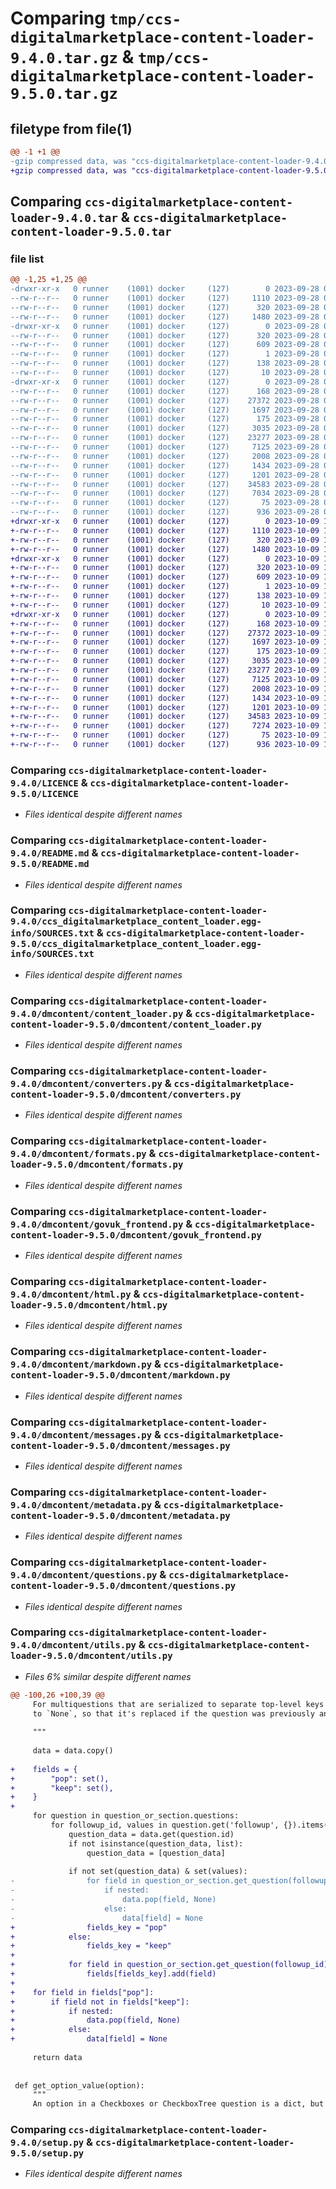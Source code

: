 # Comparing `tmp/ccs-digitalmarketplace-content-loader-9.4.0.tar.gz` & `tmp/ccs-digitalmarketplace-content-loader-9.5.0.tar.gz`

## filetype from file(1)

```diff
@@ -1 +1 @@
-gzip compressed data, was "ccs-digitalmarketplace-content-loader-9.4.0.tar", last modified: Thu Sep 28 08:18:11 2023, max compression
+gzip compressed data, was "ccs-digitalmarketplace-content-loader-9.5.0.tar", last modified: Mon Oct  9 14:05:25 2023, max compression
```

## Comparing `ccs-digitalmarketplace-content-loader-9.4.0.tar` & `ccs-digitalmarketplace-content-loader-9.5.0.tar`

### file list

```diff
@@ -1,25 +1,25 @@
-drwxr-xr-x   0 runner    (1001) docker     (127)        0 2023-09-28 08:18:11.986880 ccs-digitalmarketplace-content-loader-9.4.0/
--rw-r--r--   0 runner    (1001) docker     (127)     1110 2023-09-28 08:18:01.000000 ccs-digitalmarketplace-content-loader-9.4.0/LICENCE
--rw-r--r--   0 runner    (1001) docker     (127)      320 2023-09-28 08:18:11.986880 ccs-digitalmarketplace-content-loader-9.4.0/PKG-INFO
--rw-r--r--   0 runner    (1001) docker     (127)     1480 2023-09-28 08:18:01.000000 ccs-digitalmarketplace-content-loader-9.4.0/README.md
-drwxr-xr-x   0 runner    (1001) docker     (127)        0 2023-09-28 08:18:11.986880 ccs-digitalmarketplace-content-loader-9.4.0/ccs_digitalmarketplace_content_loader.egg-info/
--rw-r--r--   0 runner    (1001) docker     (127)      320 2023-09-28 08:18:11.000000 ccs-digitalmarketplace-content-loader-9.4.0/ccs_digitalmarketplace_content_loader.egg-info/PKG-INFO
--rw-r--r--   0 runner    (1001) docker     (127)      609 2023-09-28 08:18:11.000000 ccs-digitalmarketplace-content-loader-9.4.0/ccs_digitalmarketplace_content_loader.egg-info/SOURCES.txt
--rw-r--r--   0 runner    (1001) docker     (127)        1 2023-09-28 08:18:11.000000 ccs-digitalmarketplace-content-loader-9.4.0/ccs_digitalmarketplace_content_loader.egg-info/dependency_links.txt
--rw-r--r--   0 runner    (1001) docker     (127)      138 2023-09-28 08:18:11.000000 ccs-digitalmarketplace-content-loader-9.4.0/ccs_digitalmarketplace_content_loader.egg-info/requires.txt
--rw-r--r--   0 runner    (1001) docker     (127)       10 2023-09-28 08:18:11.000000 ccs-digitalmarketplace-content-loader-9.4.0/ccs_digitalmarketplace_content_loader.egg-info/top_level.txt
-drwxr-xr-x   0 runner    (1001) docker     (127)        0 2023-09-28 08:18:11.986880 ccs-digitalmarketplace-content-loader-9.4.0/dmcontent/
--rw-r--r--   0 runner    (1001) docker     (127)      168 2023-09-28 08:18:01.000000 ccs-digitalmarketplace-content-loader-9.4.0/dmcontent/__init__.py
--rw-r--r--   0 runner    (1001) docker     (127)    27372 2023-09-28 08:18:01.000000 ccs-digitalmarketplace-content-loader-9.4.0/dmcontent/content_loader.py
--rw-r--r--   0 runner    (1001) docker     (127)     1697 2023-09-28 08:18:01.000000 ccs-digitalmarketplace-content-loader-9.4.0/dmcontent/converters.py
--rw-r--r--   0 runner    (1001) docker     (127)      175 2023-09-28 08:18:01.000000 ccs-digitalmarketplace-content-loader-9.4.0/dmcontent/errors.py
--rw-r--r--   0 runner    (1001) docker     (127)     3035 2023-09-28 08:18:01.000000 ccs-digitalmarketplace-content-loader-9.4.0/dmcontent/formats.py
--rw-r--r--   0 runner    (1001) docker     (127)    23277 2023-09-28 08:18:01.000000 ccs-digitalmarketplace-content-loader-9.4.0/dmcontent/govuk_frontend.py
--rw-r--r--   0 runner    (1001) docker     (127)     7125 2023-09-28 08:18:01.000000 ccs-digitalmarketplace-content-loader-9.4.0/dmcontent/html.py
--rw-r--r--   0 runner    (1001) docker     (127)     2008 2023-09-28 08:18:01.000000 ccs-digitalmarketplace-content-loader-9.4.0/dmcontent/markdown.py
--rw-r--r--   0 runner    (1001) docker     (127)     1434 2023-09-28 08:18:01.000000 ccs-digitalmarketplace-content-loader-9.4.0/dmcontent/messages.py
--rw-r--r--   0 runner    (1001) docker     (127)     1201 2023-09-28 08:18:01.000000 ccs-digitalmarketplace-content-loader-9.4.0/dmcontent/metadata.py
--rw-r--r--   0 runner    (1001) docker     (127)    34583 2023-09-28 08:18:01.000000 ccs-digitalmarketplace-content-loader-9.4.0/dmcontent/questions.py
--rw-r--r--   0 runner    (1001) docker     (127)     7034 2023-09-28 08:18:01.000000 ccs-digitalmarketplace-content-loader-9.4.0/dmcontent/utils.py
--rw-r--r--   0 runner    (1001) docker     (127)       75 2023-09-28 08:18:11.986880 ccs-digitalmarketplace-content-loader-9.4.0/setup.cfg
--rw-r--r--   0 runner    (1001) docker     (127)      936 2023-09-28 08:18:01.000000 ccs-digitalmarketplace-content-loader-9.4.0/setup.py
+drwxr-xr-x   0 runner    (1001) docker     (127)        0 2023-10-09 14:05:25.104076 ccs-digitalmarketplace-content-loader-9.5.0/
+-rw-r--r--   0 runner    (1001) docker     (127)     1110 2023-10-09 14:05:12.000000 ccs-digitalmarketplace-content-loader-9.5.0/LICENCE
+-rw-r--r--   0 runner    (1001) docker     (127)      320 2023-10-09 14:05:25.104076 ccs-digitalmarketplace-content-loader-9.5.0/PKG-INFO
+-rw-r--r--   0 runner    (1001) docker     (127)     1480 2023-10-09 14:05:12.000000 ccs-digitalmarketplace-content-loader-9.5.0/README.md
+drwxr-xr-x   0 runner    (1001) docker     (127)        0 2023-10-09 14:05:25.100076 ccs-digitalmarketplace-content-loader-9.5.0/ccs_digitalmarketplace_content_loader.egg-info/
+-rw-r--r--   0 runner    (1001) docker     (127)      320 2023-10-09 14:05:25.000000 ccs-digitalmarketplace-content-loader-9.5.0/ccs_digitalmarketplace_content_loader.egg-info/PKG-INFO
+-rw-r--r--   0 runner    (1001) docker     (127)      609 2023-10-09 14:05:25.000000 ccs-digitalmarketplace-content-loader-9.5.0/ccs_digitalmarketplace_content_loader.egg-info/SOURCES.txt
+-rw-r--r--   0 runner    (1001) docker     (127)        1 2023-10-09 14:05:25.000000 ccs-digitalmarketplace-content-loader-9.5.0/ccs_digitalmarketplace_content_loader.egg-info/dependency_links.txt
+-rw-r--r--   0 runner    (1001) docker     (127)      138 2023-10-09 14:05:25.000000 ccs-digitalmarketplace-content-loader-9.5.0/ccs_digitalmarketplace_content_loader.egg-info/requires.txt
+-rw-r--r--   0 runner    (1001) docker     (127)       10 2023-10-09 14:05:25.000000 ccs-digitalmarketplace-content-loader-9.5.0/ccs_digitalmarketplace_content_loader.egg-info/top_level.txt
+drwxr-xr-x   0 runner    (1001) docker     (127)        0 2023-10-09 14:05:25.104076 ccs-digitalmarketplace-content-loader-9.5.0/dmcontent/
+-rw-r--r--   0 runner    (1001) docker     (127)      168 2023-10-09 14:05:12.000000 ccs-digitalmarketplace-content-loader-9.5.0/dmcontent/__init__.py
+-rw-r--r--   0 runner    (1001) docker     (127)    27372 2023-10-09 14:05:12.000000 ccs-digitalmarketplace-content-loader-9.5.0/dmcontent/content_loader.py
+-rw-r--r--   0 runner    (1001) docker     (127)     1697 2023-10-09 14:05:12.000000 ccs-digitalmarketplace-content-loader-9.5.0/dmcontent/converters.py
+-rw-r--r--   0 runner    (1001) docker     (127)      175 2023-10-09 14:05:12.000000 ccs-digitalmarketplace-content-loader-9.5.0/dmcontent/errors.py
+-rw-r--r--   0 runner    (1001) docker     (127)     3035 2023-10-09 14:05:12.000000 ccs-digitalmarketplace-content-loader-9.5.0/dmcontent/formats.py
+-rw-r--r--   0 runner    (1001) docker     (127)    23277 2023-10-09 14:05:12.000000 ccs-digitalmarketplace-content-loader-9.5.0/dmcontent/govuk_frontend.py
+-rw-r--r--   0 runner    (1001) docker     (127)     7125 2023-10-09 14:05:12.000000 ccs-digitalmarketplace-content-loader-9.5.0/dmcontent/html.py
+-rw-r--r--   0 runner    (1001) docker     (127)     2008 2023-10-09 14:05:12.000000 ccs-digitalmarketplace-content-loader-9.5.0/dmcontent/markdown.py
+-rw-r--r--   0 runner    (1001) docker     (127)     1434 2023-10-09 14:05:12.000000 ccs-digitalmarketplace-content-loader-9.5.0/dmcontent/messages.py
+-rw-r--r--   0 runner    (1001) docker     (127)     1201 2023-10-09 14:05:12.000000 ccs-digitalmarketplace-content-loader-9.5.0/dmcontent/metadata.py
+-rw-r--r--   0 runner    (1001) docker     (127)    34583 2023-10-09 14:05:12.000000 ccs-digitalmarketplace-content-loader-9.5.0/dmcontent/questions.py
+-rw-r--r--   0 runner    (1001) docker     (127)     7274 2023-10-09 14:05:12.000000 ccs-digitalmarketplace-content-loader-9.5.0/dmcontent/utils.py
+-rw-r--r--   0 runner    (1001) docker     (127)       75 2023-10-09 14:05:25.104076 ccs-digitalmarketplace-content-loader-9.5.0/setup.cfg
+-rw-r--r--   0 runner    (1001) docker     (127)      936 2023-10-09 14:05:12.000000 ccs-digitalmarketplace-content-loader-9.5.0/setup.py
```

### Comparing `ccs-digitalmarketplace-content-loader-9.4.0/LICENCE` & `ccs-digitalmarketplace-content-loader-9.5.0/LICENCE`

 * *Files identical despite different names*

### Comparing `ccs-digitalmarketplace-content-loader-9.4.0/README.md` & `ccs-digitalmarketplace-content-loader-9.5.0/README.md`

 * *Files identical despite different names*

### Comparing `ccs-digitalmarketplace-content-loader-9.4.0/ccs_digitalmarketplace_content_loader.egg-info/SOURCES.txt` & `ccs-digitalmarketplace-content-loader-9.5.0/ccs_digitalmarketplace_content_loader.egg-info/SOURCES.txt`

 * *Files identical despite different names*

### Comparing `ccs-digitalmarketplace-content-loader-9.4.0/dmcontent/content_loader.py` & `ccs-digitalmarketplace-content-loader-9.5.0/dmcontent/content_loader.py`

 * *Files identical despite different names*

### Comparing `ccs-digitalmarketplace-content-loader-9.4.0/dmcontent/converters.py` & `ccs-digitalmarketplace-content-loader-9.5.0/dmcontent/converters.py`

 * *Files identical despite different names*

### Comparing `ccs-digitalmarketplace-content-loader-9.4.0/dmcontent/formats.py` & `ccs-digitalmarketplace-content-loader-9.5.0/dmcontent/formats.py`

 * *Files identical despite different names*

### Comparing `ccs-digitalmarketplace-content-loader-9.4.0/dmcontent/govuk_frontend.py` & `ccs-digitalmarketplace-content-loader-9.5.0/dmcontent/govuk_frontend.py`

 * *Files identical despite different names*

### Comparing `ccs-digitalmarketplace-content-loader-9.4.0/dmcontent/html.py` & `ccs-digitalmarketplace-content-loader-9.5.0/dmcontent/html.py`

 * *Files identical despite different names*

### Comparing `ccs-digitalmarketplace-content-loader-9.4.0/dmcontent/markdown.py` & `ccs-digitalmarketplace-content-loader-9.5.0/dmcontent/markdown.py`

 * *Files identical despite different names*

### Comparing `ccs-digitalmarketplace-content-loader-9.4.0/dmcontent/messages.py` & `ccs-digitalmarketplace-content-loader-9.5.0/dmcontent/messages.py`

 * *Files identical despite different names*

### Comparing `ccs-digitalmarketplace-content-loader-9.4.0/dmcontent/metadata.py` & `ccs-digitalmarketplace-content-loader-9.5.0/dmcontent/metadata.py`

 * *Files identical despite different names*

### Comparing `ccs-digitalmarketplace-content-loader-9.4.0/dmcontent/questions.py` & `ccs-digitalmarketplace-content-loader-9.5.0/dmcontent/questions.py`

 * *Files identical despite different names*

### Comparing `ccs-digitalmarketplace-content-loader-9.4.0/dmcontent/utils.py` & `ccs-digitalmarketplace-content-loader-9.5.0/dmcontent/utils.py`

 * *Files 6% similar despite different names*

```diff
@@ -100,26 +100,39 @@
     For multiquestions that are serialized to separate top-level keys we set the follow-up value
     to `None`, so that it's replaced if the question was previously answered with a follow-up.
 
     """
 
     data = data.copy()
 
+    fields = {
+        "pop": set(),
+        "keep": set(),
+    }
+
     for question in question_or_section.questions:
         for followup_id, values in question.get('followup', {}).items():
             question_data = data.get(question.id)
             if not isinstance(question_data, list):
                 question_data = [question_data]
 
             if not set(question_data) & set(values):
-                for field in question_or_section.get_question(followup_id).form_fields:
-                    if nested:
-                        data.pop(field, None)
-                    else:
-                        data[field] = None
+                fields_key = "pop"
+            else:
+                fields_key = "keep"
+
+            for field in question_or_section.get_question(followup_id).form_fields:
+                fields[fields_key].add(field)
+
+    for field in fields["pop"]:
+        if field not in fields["keep"]:
+            if nested:
+                data.pop(field, None)
+            else:
+                data[field] = None
 
     return data
 
 
 def get_option_value(option):
     """
     An option in a Checkboxes or CheckboxTree question is a dict, but we need to treat their
```

### Comparing `ccs-digitalmarketplace-content-loader-9.4.0/setup.py` & `ccs-digitalmarketplace-content-loader-9.5.0/setup.py`

 * *Files identical despite different names*

